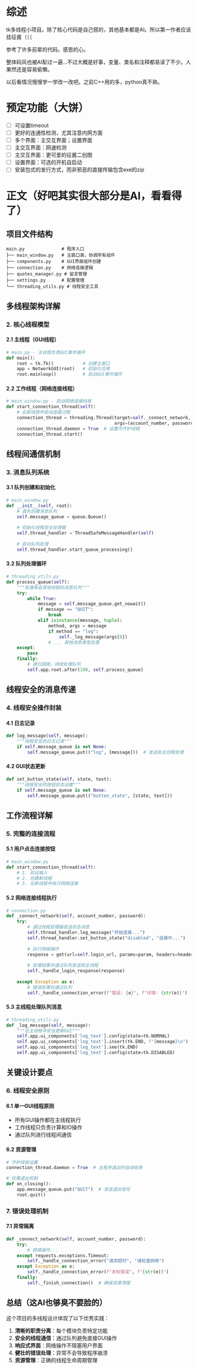# 综述
tk多线程小项目。除了核心代码是自己搭的，其他基本都是AI。所以第一作者应该挂征酱（（（

参考了许多前辈的代码。感恩的心。

整体码风也被AI犁过一遍...不过大概是好事，变量、类名和注释都易读了不少。人果然还是容易偷懒。

以后看情况慢慢学一学改一改吧。之前C++用的多，python真不熟。

# 预定功能（大饼）
- [ ] 可设置timeout
- [ ] 更好的连通性检测，尤其注意内网方面
- [ ] 多个界面：主交互界面；设置界面
- [ ] 主交互界面：网速检测
- [ ] 主交互界面：更可爱的征酱二创图
- [ ] 设置界面：可选的开机自启动
- [ ] 安装包式的发行方式，而非邪恶的直接传输包含exe的zip

# 正文（好吧其实很大部分是AI，看看得了）
## 项目文件结构
```
main.py              # 程序入口
├── main_window.py   # 主窗口类，协调所有组件
├── components.py    # GUI界面组件创建
├── connection.py    # 网络连接逻辑
├── quotes_manager.py # 留言管理
├── settings.py      # 配置管理
└── threading_utils.py # 线程安全工具
```

## 多线程架构详解

### 2. **核心线程模型**

#### 2.1 主线程（GUI线程）
```python
# main.py - 主线程负责GUI事件循环
def main():
    root = tk.Tk()           # 创建主窗口
    app = NetworkGUI(root)   # 初始化应用
    root.mainloop()          # 启动GUI事件循环
```

#### 2.2 工作线程（网络连接线程）
```python
# main_window.py - 启动网络连接线程
def start_connection_thread(self):
    # 在新线程中启动连接过程
    connection_thread = threading.Thread(target=self._connect_network,
                                         args=(account_number, password))
    connection_thread.daemon = True  # 设置为守护线程
    connection_thread.start()
```

## 线程间通信机制

### 3. **消息队列系统**

#### 3.1 队列创建和初始化
```python
# main_window.py
def __init__(self, root):
    # 首先创建消息队列
    self.message_queue = queue.Queue()
    
    # 初始化线程安全处理器
    self.thread_handler = ThreadSafeMessageHandler(self)
    
    # 启动队列处理
    self.thread_handler.start_queue_processing()
```

#### 3.2 队列处理循环
```python
# threading_utils.py
def process_queue(self):
    """处理来自其他线程的消息队列"""
    try:
        while True:
            message = self.message_queue.get_nowait()
            if message == "QUIT":
                break
            elif isinstance(message, tuple):
                method, args = message
                if method == "log":
                    self._log_message(args[0])
                # ... 其他消息类型处理
    except:
        pass
    finally:
        # 递归调用，持续处理队列
        self.app.root.after(100, self.process_queue)
```

## 线程安全的消息传递

### 4. **线程安全操作封装**

#### 4.1 日志记录
```python
def log_message(self, message):
    """线程安全的日志记录"""
    if self.message_queue is not None:
        self.message_queue.put(("log", [message]))  # 发送到主线程处理
```

#### 4.2 GUI状态更新
```python
def set_button_state(self, state, text):
    """线程安全的按钮状态设置"""
    if self.message_queue is not None:
        self.message_queue.put(("button_state", [state, text]))
```

## 工作流程详解

### 5. **完整的连接流程**

#### 5.1 用户点击连接按钮
```python
# main_window.py
def start_connection_thread(self):
    # 1. 验证输入
    # 2. 创建新线程
    # 3. 在新线程中执行网络连接
```

#### 5.2 网络连接线程执行
```python
# connection.py
def _connect_network(self, account_number, password):
    try:
        # 通过线程处理器发送状态消息
        self.thread_handler.log_message("开始连接...")
        self.thread_handler.set_button_state("disabled", "连接中...")
        
        # 执行网络操作
        response = get(url=self.login_url, params=param, headers=headers)
        
        # 处理结果并通过队列发送到主线程
        self._handle_login_response(response)
        
    except Exception as e:
        # 错误处理也通过队列
        self._handle_connection_error(f"错误: {e}", f"详情: {str(e)}")
```

#### 5.3 主线程处理队列消息
```python
# threading_utils.py
def _log_message(self, message):
    """在主线程中安全更新GUI"""
    self.app.ui_components['log_text'].config(state=tk.NORMAL)
    self.app.ui_components['log_text'].insert(tk.END, f"{message}\n")
    self.app.ui_components['log_text'].see(tk.END)
    self.app.ui_components['log_text'].config(state=tk.DISABLED)
```

## 关键设计要点

### 6. **线程安全原则**

#### 6.1 单一GUI线程原则
- 所有GUI操作都在主线程执行
- 工作线程只负责计算和IO操作
- 通过队列进行线程间通信

#### 6.2 资源管理
```python
# 守护线程设置
connection_thread.daemon = True  # 主程序退出时自动结束

# 优雅退出机制
def on_closing():
    app.message_queue.put("QUIT")  # 发送退出信号
    root.quit()
```

### 7. **错误处理机制**

#### 7.1 异常隔离
```python
def _connect_network(self, account_number, password):
    try:
        # 网络操作...
    except requests.exceptions.Timeout:
        self._handle_connection_error("请求超时", "请检查网络")
    except Exception as e:
        self._handle_connection_error(f"未知错误", f"{str(e)}")
    finally:
        self._finish_connection()  # 确保资源清理
```

## 总结（这AI也够臭不要脸的）

这个项目的多线程设计体现了以下优秀实践：
1. **清晰的职责分离**：每个模块负责特定功能
2. **安全的线程通信**：通过队列避免直接GUI操作
3. **响应式界面**：网络操作不阻塞用户界面
4. **健壮的错误处理**：异常不会导致程序崩溃
5. **资源管理**：正确的线程生命周期管理

